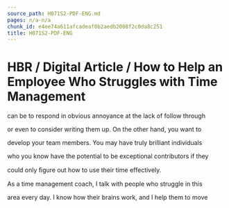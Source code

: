 ```yaml
---
source_path: H071S2-PDF-ENG.md
pages: n/a-n/a
chunk_id: e4ee74a611afcadeaf0b2aedb2008f2c0da8c251
title: H071S2-PDF-ENG
---
```

# HBR / Digital Article / How to Help an Employee Who Struggles with Time Management

can be to respond in obvious annoyance at the lack of follow through

or even to consider writing them up. On the other hand, you want to

develop your team members. You may have truly brilliant individuals

who you know have the potential to be exceptional contributors if they

could only ﬁgure out how to use their time eﬀectively.

As a time management coach, I talk with people who struggle in this

area every day. I know how their brains work, and I help them to move
